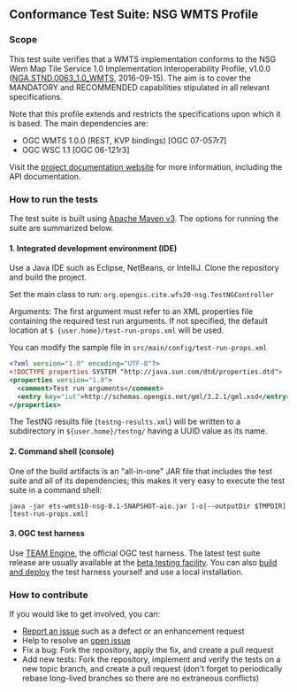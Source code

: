 ## Conformance Test Suite: NSG WMTS Profile

### Scope

This test suite verifies that a WMTS implementation conforms to the NSG Wem Map Tile Service 
1.0 Implementation Interoperability Profile, v1.0.0 ([NGA.STND.0063_1.0_WMTS](https://nsgreg.nga.mil/doc/view?i=4258), 
2016-09-15). The aim is to cover the MANDATORY and RECOMMENDED capabilities stipulated in 
all relevant specifications.

Note that this profile extends and restricts the specifications upon which it is based. The 
main dependencies are:

* OGC WMTS 1.0.0 (REST, KVP bindings) [OGC 07-057r7]
* OGC WSC 1.1 [OGC 06-121r3]

Visit the [project documentation website](http://opengeospatial.github.io/ets-wfs20-nsg/) 
for more information, including the API documentation.

### How to run the tests
The test suite is built using [Apache Maven v3](https://maven.apache.org/). The options 
for running the suite are summarized below.

#### 1. Integrated development environment (IDE)

Use a Java IDE such as Eclipse, NetBeans, or IntelliJ. Clone the repository and build the project.

Set the main class to run: `org.opengis.cite.wfs20-nsg.TestNGController`

Arguments: The first argument must refer to an XML properties file containing the 
required test run arguments. If not specified, the default location at `$
{user.home}/test-run-props.xml` will be used.
   
You can modify the sample file in `src/main/config/test-run-props.xml`

```xml
<?xml version="1.0" encoding="UTF-8"?>
<!DOCTYPE properties SYSTEM "http://java.sun.com/dtd/properties.dtd">
<properties version="1.0">
  <comment>Test run arguments</comment>
  <entry key="iut">http://schemas.opengis.net/gml/3.2.1/gml.xsd</entry>
</properties>
```

The TestNG results file (`testng-results.xml`) will be written to a subdirectory
in `${user.home}/testng/` having a UUID value as its name.

#### 2. Command shell (console)

One of the build artifacts is an "all-in-one" JAR file that includes the test 
suite and all of its dependencies; this makes it very easy to execute the test 
suite in a command shell:

`java -jar ets-wmts10-nsg-0.1-SNAPSHOT-aio.jar [-o|--outputDir $TMPDIR] [test-run-props.xml]`

#### 3. OGC test harness

Use [TEAM Engine](https://github.com/opengeospatial/teamengine), the official OGC test harness.
The latest test suite release are usually available at the [beta testing facility](http://cite.opengeospatial.org/te2/). 
You can also [build and deploy](https://github.com/opengeospatial/teamengine) the test 
harness yourself and use a local installation.


### How to contribute

If you would like to get involved, you can:

* [Report an issue](https://github.com/opengeospatial/ets-wmts10-nsg/issues) such as a defect or 
an enhancement request
* Help to resolve an [open issue](https://github.com/opengeospatial/ets-wmts10-nsg/issues?q=is%3Aopen)
* Fix a bug: Fork the repository, apply the fix, and create a pull request
* Add new tests: Fork the repository, implement and verify the tests on a new topic branch, 
and create a pull request (don't forget to periodically rebase long-lived branches so 
there are no extraneous conflicts)
